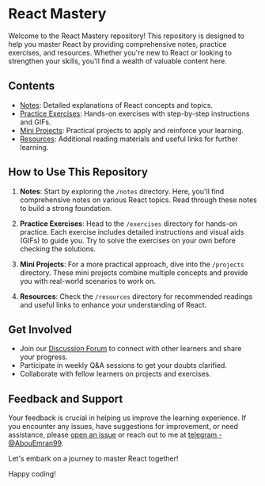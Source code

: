 # React Mastery

Welcome to the React Mastery repository! This repository is designed to help you master React by providing comprehensive notes, practice exercises, and resources. Whether you're new to React or looking to strengthen your skills, you'll find a wealth of valuable content here.

## Contents

- [Notes](/notes): Detailed explanations of React concepts and topics.
- [Practice Exercises](/exercises): Hands-on exercises with
  step-by-step instructions and GIFs.
- [Mini Projects](/projects): Practical projects to apply and reinforce your learning.
- [Resources](/resources): Additional reading materials and useful links for further learning.

## How to Use This Repository

1. **Notes**: Start by exploring the `/notes` directory. Here, you'll find comprehensive notes on various React topics. Read through these notes to build a strong foundation.

2. **Practice Exercises**: Head to the `/exercises` directory for hands-on practice. Each exercise includes detailed instructions and visual aids (GIFs) to guide you. Try to solve the exercises on your own before checking the solutions.

3. **Mini Projects**: For a more practical approach, dive into the `/projects` directory. These mini projects combine multiple concepts and provide you with real-world scenarios to work on.

4. **Resources**: Check the `/resources` directory for recommended readings and useful links to enhance your understanding of React.

## Get Involved

- Join our [Discussion Forum](https://exampleforum.com) to connect with other learners and share your progress.
- Participate in weekly Q&A sessions to get your doubts clarified.
- Collaborate with fellow learners on projects and exercises.

## Feedback and Support

Your feedback is crucial in helping us improve the learning experience. If you encounter any issues, have suggestions for improvement, or need assistance, please [open an issue](https://github.com/yourusername/react-mastery/issues) or reach out to me at [telegram - @AbouEmran99](https://t.me/AbouEmran99).

Let's embark on a journey to master React together!

Happy coding!
